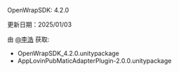 OpenWrapSDK: 4.2.0
 
更新日期：2025/01/03

由 [@李浩]() 获取:
- OpenWrapSDK_4.2.0.unitypackage
- AppLovinPubMaticAdapterPlugin-2.0.0.unitypackage